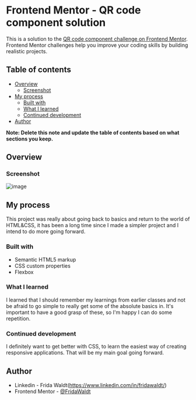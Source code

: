 # Frontend Mentor - QR code component solution

This is a solution to the [QR code component challenge on Frontend Mentor](https://www.frontendmentor.io/challenges/qr-code-component-iux_sIO_H). Frontend Mentor challenges help you improve your coding skills by building realistic projects. 

## Table of contents

- [Overview](#overview)
  - [Screenshot](#screenshot)
- [My process](#my-process)
  - [Built with](#built-with)
  - [What I learned](#what-i-learned)
  - [Continued development](#continued-development)
- [Author](#author)

**Note: Delete this note and update the table of contents based on what sections you keep.**

## Overview

### Screenshot

![image](https://user-images.githubusercontent.com/70331019/156748179-d6aa84c7-f0ad-46ad-853e-1f83a467bb14.png)



## My process

This project was really about going back to basics and return to the world of HTML&CSS, it has been a long time since I made a simpler project and I intend to do more going forward.

### Built with

- Semantic HTML5 markup
- CSS custom properties
- Flexbox


### What I learned

I learned that I should remember my learnings from earlier classes and not be afraid to go simple to really get some of the absolute basics in. It's important to have a good grasp of these, so I'm happy I can do some repetition.

### Continued development

I definitely want to get better with CSS, to learn the easiest way of creating responsive applications. That will be my main goal going forward.



## Author

- Linkedin - Frida Waldt(https://www.linkedin.com/in/fridawaldt/)
- Frontend Mentor - [@FridaWaldt](https://www.frontendmentor.io/profile/FridaWaldt)


